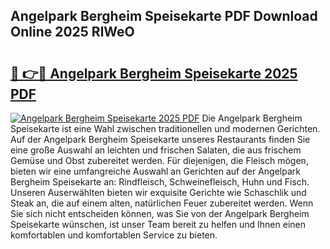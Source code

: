 ## Angelpark Bergheim Speisekarte PDF Download Online 2025 RlWeO

# <h2><a href="http://gc5lz0y.nevu.top/?p=Angelpark+Bergheim+Speisekarte">🔗 👉🔴 Angelpark Bergheim Speisekarte 2025 PDF</a></h2>

[![Angelpark Bergheim Speisekarte 2025 PDF](https://i.imgur.com/dBaPXMq.png)](http://gc5lz0y.nevu.top/?p=Angelpark+Bergheim+Speisekarte)
Die Angelpark Bergheim Speisekarte ist eine Wahl zwischen traditionellen und modernen Gerichten. Auf der Angelpark Bergheim Speisekarte unseres Restaurants finden Sie eine große Auswahl an leichten und frischen Salaten, die aus frischem Gemüse und Obst zubereitet werden. Für diejenigen, die Fleisch mögen, bieten wir eine umfangreiche Auswahl an Gerichten auf der Angelpark Bergheim Speisekarte an: Rindfleisch, Schweinefleisch, Huhn und Fisch. Unseren Auserwählten bieten wir exquisite Gerichte wie Schaschlik und Steak an, die auf einem alten, natürlichen Feuer zubereitet werden. Wenn Sie sich nicht entscheiden können, was Sie von der Angelpark Bergheim Speisekarte wünschen, ist unser Team bereit zu helfen und Ihnen einen komfortablen und komfortablen Service zu bieten.
